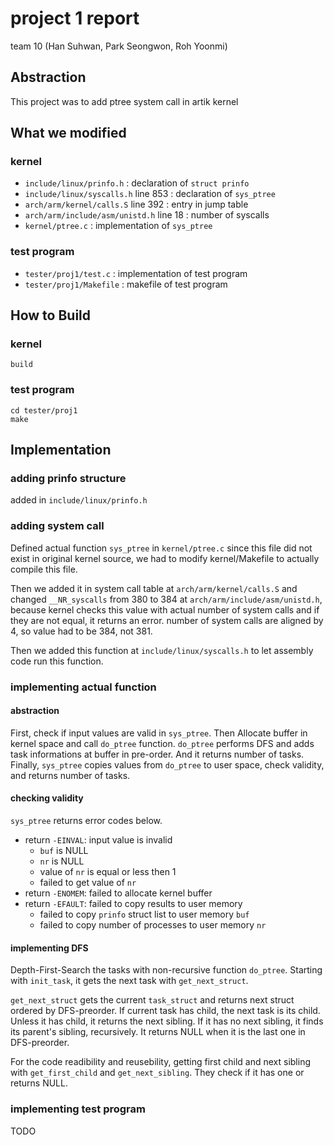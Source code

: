 # project 1 report
team 10 (Han Suhwan, Park Seongwon, Roh Yoonmi)

## Abstraction

This project was to add ptree system call in artik kernel


## What we modified

### kernel

* `include/linux/prinfo.h` : declaration of `struct prinfo`
* `include/linux/syscalls.h` line 853 : declaration of `sys_ptree`
* `arch/arm/kernel/calls.S` line 392 : entry in jump table
* `arch/arm/include/asm/unistd.h` line 18 : number of syscalls
* `kernel/ptree.c` : implementation of `sys_ptree`

### test program

* `tester/proj1/test.c` : implementation of test program
* `tester/proj1/Makefile` : makefile of test program


## How to Build

### kernel

```
build
```

### test program

```
cd tester/proj1
make
```


## Implementation

### adding prinfo structure

added in `include/linux/prinfo.h`


### adding system call

Defined actual function `sys_ptree` in `kernel/ptree.c`
since this file did not exist in original kernel source, we had to modify kernel/Makefile to actually compile this file.

Then we added it in system call table at `arch/arm/kernel/calls.S` and changed `__NR_syscalls` from 380 to 384 at `arch/arm/include/asm/unistd.h`, because kernel checks this value with actual number of system calls and if they are not equal, it returns an error.
number of system calls are aligned by 4, so value had to be 384, not 381.

Then we added this function at `include/linux/syscalls.h` to let assembly code run this function.


### implementing actual function

#### abstraction
First, check if input values are valid in `sys_ptree`.
Then Allocate buffer in kernel space and call `do_ptree` function.
`do_ptree` performs DFS and adds task informations at buffer in pre-order.
And it returns number of tasks.
Finally, `sys_ptree` copies values from `do_ptree` to user space, check validity, and returns number of tasks.


#### checking validity
`sys_ptree` returns error codes below.
* return `-EINVAL`: input value is invalid
    * `buf` is NULL
    * `nr` is NULL
    * value of `nr` is equal or less then 1
    * failed to get value of `nr`
* return `-ENOMEM`: failed to allocate kernel buffer
* return `-EFAULT`: failed to copy results to user memory
    * failed to copy `prinfo` struct list to user memory `buf`
    * failed to copy number of processes to user memory `nr`

#### implementing DFS
Depth-First-Search the tasks with non-recursive function `do_ptree`.
Starting with `init_task`, it gets the next task with `get_next_struct`.

`get_next_struct` gets the current `task_struct`
and returns next struct ordered by DFS-preorder.
If current task has child, the next task is its child.
Unless it has child, it returns the next sibling.
If it has no next sibling, it finds its parent's sibling, recursively.
It returns NULL when it is the last one in DFS-preorder.

For the code readibility and reusebility,
getting first child and next sibling with `get_first_child` and `get_next_sibling`.
They check if it has one or returns NULL.

### implementing test program
TODO
